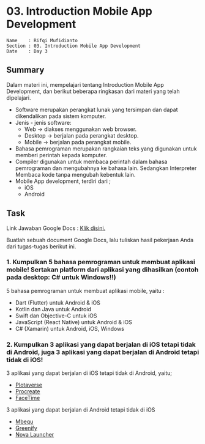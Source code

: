 # 03. Introduction Mobile App Development
```
Name    : Rifqi Mufidianto 
Section : 03. Introduction Mobile App Development
Date    : Day 3
```

## Summary
Dalam materi ini, mempelajari tentang Introduction Mobile App Development, dan berikut beberapa ringkasan dari materi yang telah dipelajari.
- Software merupakan perangkat lunak yang tersimpan dan dapat dikendalikan pada sistem komputer.
- Jenis - jenis software: 
    - Web -> diakses menggunakan web browser.
    - Desktop -> berjalan pada perangkat desktop.
    - Mobile -> berjalan pada perangkat mobile.
- Bahasa pemrograman merupakan rangkaian teks yang digunakan untuk memberi perintah kepada komputer.    
- Compiler digunakan untuk membaca perintah dalam bahasa pemrograman dan mengubahnya ke bahasa lain. Sedangkan Interpreter Membaca kode tanpa mengubah kebentuk lain.
- Mobile App development, terdiri dari ;
    - iOS
    - Android  

## Task
Link Jawaban Google Docs : [Klik disini.](https://docs.google.com/document/d/1aE6qXpiPjjh_IhIIPHzG8pDJzPlCCImAl36rkiNwUiE/edit?usp=sharing)

Buatlah sebuah document Google Docs, lalu tuliskan hasil pekerjaan Anda dari tugas-tugas berikut ini.

### 1. Kumpulkan 5 bahasa pemrograman untuk membuat aplikasi mobile! Sertakan  platform dari aplikasi yang dihasilkan (contoh pada desktop: C# untuk Windows!!)
5 bahasa pemrograman untuk membuat aplikasi mobile, yaitu :
- Dart (Flutter) untuk Android & iOS
- Kotlin dan Java untuk Android
- Swift dan Objective-C untuk iOS
- JavaScript (React Native) untuk Android & iOS
- C# (Xamarin) untuk Android, iOS, Windows
### 2. Kumpulkan 3 aplikasi yang dapat berjalan di iOS tetapi tidak di Android, juga 3 aplikasi yang dapat berjalan di Android tetapi tidak di iOS!
3 aplikasi yang dapat berjalan di iOS tetapi tidak di Android, yaitu;
 - [Plotaverse](https://apple.co/PlotagraphApp)
 - [Procreate](https://apps.apple.com/id/app/procreate/id425073498?l=id)
 - [FaceTime](https://apps.apple.com/us/app/facetime/id1110145091)

 3 aplikasi yang dapat berjalan di Android tetapi tidak di iOS
 - [Mbequ](https://play.google.com/store/apps/details?id=com.bmcreative.mbequ&hl=en&gl=US)
 - [Greenify](https://play.google.com/store/apps/details?id=com.oasisfeng.greenify&hl=en&gl=US)
 - [Nova Launcher](https://play.google.com/store/apps/details?id=com.teslacoilsw.launcher&hl=en&gl=US)      
